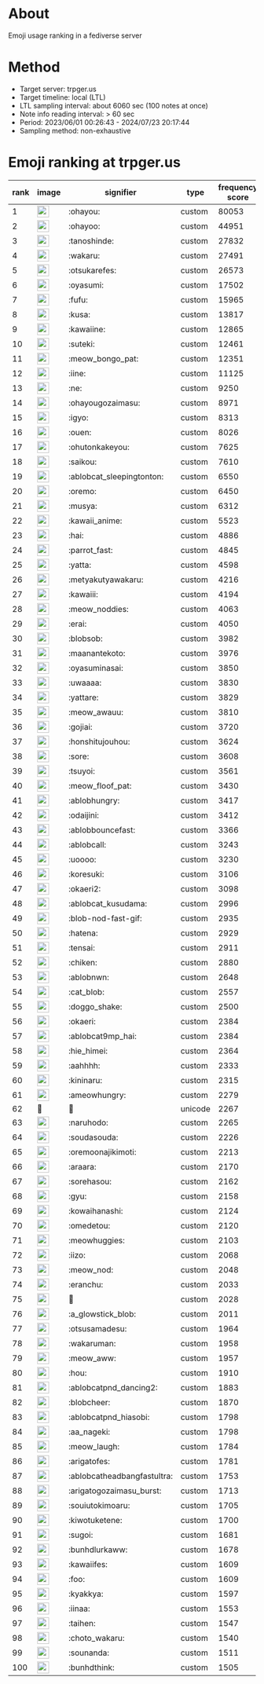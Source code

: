 # About
Emoji usage ranking in a fediverse server

# Method
- Target server: trpger.us
- Target timeline: local (LTL)
- LTL sampling interval: about 6060 sec (100 notes at once)
- Note info reading interval: > 60 sec
- Period: 2023/06/01 00:26:43 - 2024/07/23 20:17:44 
- Sampling method: non-exhaustive

# Emoji ranking at trpger.us

|rank|image|signifier|type|frequency score|
|----|----|----|----|----|
|1|<img height="24" src="https://trpger.us/emoji/ohayou.webp">|:ohayou:|custom|80053|
|2|<img height="24" src="https://trpger.us/emoji/ohayoo.webp">|:ohayoo:|custom|44951|
|3|<img height="24" src="https://trpger.us/emoji/tanoshinde.webp">|:tanoshinde:|custom|27832|
|4|<img height="24" src="https://trpger.us/emoji/wakaru.webp">|:wakaru:|custom|27491|
|5|<img height="24" src="https://trpger.us/emoji/otsukarefes.webp">|:otsukarefes:|custom|26573|
|6|<img height="24" src="https://trpger.us/emoji/oyasumi.webp">|:oyasumi:|custom|17502|
|7|<img height="24" src="https://trpger.us/emoji/fufu.webp">|:fufu:|custom|15965|
|8|<img height="24" src="https://trpger.us/emoji/kusa.webp">|:kusa:|custom|13817|
|9|<img height="24" src="https://trpger.us/emoji/kawaiine.webp">|:kawaiine:|custom|12865|
|10|<img height="24" src="https://trpger.us/emoji/suteki.webp">|:suteki:|custom|12461|
|11|<img height="24" src="https://trpger.us/emoji/meow_bongo_pat.webp">|:meow_bongo_pat:|custom|12351|
|12|<img height="24" src="https://trpger.us/emoji/iine.webp">|:iine:|custom|11125|
|13|<img height="24" src="https://trpger.us/emoji/ne.webp">|:ne:|custom|9250|
|14|<img height="24" src="https://trpger.us/emoji/ohayougozaimasu.webp">|:ohayougozaimasu:|custom|8971|
|15|<img height="24" src="https://trpger.us/emoji/igyo.webp">|:igyo:|custom|8313|
|16|<img height="24" src="https://trpger.us/emoji/ouen.webp">|:ouen:|custom|8026|
|17|<img height="24" src="https://trpger.us/emoji/ohutonkakeyou.webp">|:ohutonkakeyou:|custom|7625|
|18|<img height="24" src="https://trpger.us/emoji/saikou.webp">|:saikou:|custom|7610|
|19|<img height="24" src="https://trpger.us/emoji/ablobcat_sleepingtonton.webp">|:ablobcat_sleepingtonton:|custom|6550|
|20|<img height="24" src="https://trpger.us/emoji/oremo.webp">|:oremo:|custom|6450|
|21|<img height="24" src="https://trpger.us/emoji/musya.webp">|:musya:|custom|6312|
|22|<img height="24" src="https://trpger.us/emoji/kawaii_anime.webp">|:kawaii_anime:|custom|5523|
|23|<img height="24" src="https://trpger.us/emoji/hai.webp">|:hai:|custom|4886|
|24|<img height="24" src="https://trpger.us/emoji/parrot_fast.webp">|:parrot_fast:|custom|4845|
|25|<img height="24" src="https://trpger.us/emoji/yatta.webp">|:yatta:|custom|4598|
|26|<img height="24" src="https://trpger.us/emoji/metyakutyawakaru.webp">|:metyakutyawakaru:|custom|4216|
|27|<img height="24" src="https://trpger.us/emoji/kawaiii.webp">|:kawaiii:|custom|4194|
|28|<img height="24" src="https://trpger.us/emoji/meow_noddies.webp">|:meow_noddies:|custom|4063|
|29|<img height="24" src="https://trpger.us/emoji/erai.webp">|:erai:|custom|4050|
|30|<img height="24" src="https://trpger.us/emoji/blobsob.webp">|:blobsob:|custom|3982|
|31|<img height="24" src="https://trpger.us/emoji/maanantekoto.webp">|:maanantekoto:|custom|3976|
|32|<img height="24" src="https://trpger.us/emoji/oyasuminasai.webp">|:oyasuminasai:|custom|3850|
|33|<img height="24" src="https://trpger.us/emoji/uwaaaa.webp">|:uwaaaa:|custom|3830|
|34|<img height="24" src="https://trpger.us/emoji/yattare.webp">|:yattare:|custom|3829|
|35|<img height="24" src="https://trpger.us/emoji/meow_awauu.webp">|:meow_awauu:|custom|3810|
|36|<img height="24" src="https://trpger.us/emoji/gojiai.webp">|:gojiai:|custom|3720|
|37|<img height="24" src="https://trpger.us/emoji/honshitujouhou.webp">|:honshitujouhou:|custom|3624|
|38|<img height="24" src="https://trpger.us/emoji/sore.webp">|:sore:|custom|3608|
|39|<img height="24" src="https://trpger.us/emoji/tsuyoi.webp">|:tsuyoi:|custom|3561|
|40|<img height="24" src="https://trpger.us/emoji/meow_floof_pat.webp">|:meow_floof_pat:|custom|3430|
|41|<img height="24" src="https://trpger.us/emoji/ablobhungry.webp">|:ablobhungry:|custom|3417|
|42|<img height="24" src="https://trpger.us/emoji/odaijini.webp">|:odaijini:|custom|3412|
|43|<img height="24" src="https://trpger.us/emoji/ablobbouncefast.webp">|:ablobbouncefast:|custom|3366|
|44|<img height="24" src="https://trpger.us/emoji/ablobcall.webp">|:ablobcall:|custom|3243|
|45|<img height="24" src="https://trpger.us/emoji/uoooo.webp">|:uoooo:|custom|3230|
|46|<img height="24" src="https://trpger.us/emoji/koresuki.webp">|:koresuki:|custom|3106|
|47|<img height="24" src="https://trpger.us/emoji/okaeri2.webp">|:okaeri2:|custom|3098|
|48|<img height="24" src="https://trpger.us/emoji/ablobcat_kusudama.webp">|:ablobcat_kusudama:|custom|2996|
|49|<img height="24" src="https://trpger.us/emoji/blob-nod-fast-gif.webp">|:blob-nod-fast-gif:|custom|2935|
|50|<img height="24" src="https://trpger.us/emoji/hatena.webp">|:hatena:|custom|2929|
|51|<img height="24" src="https://trpger.us/emoji/tensai.webp">|:tensai:|custom|2911|
|52|<img height="24" src="https://trpger.us/emoji/chiken.webp">|:chiken:|custom|2880|
|53|<img height="24" src="https://trpger.us/emoji/ablobnwn.webp">|:ablobnwn:|custom|2648|
|54|<img height="24" src="https://trpger.us/emoji/cat_blob.webp">|:cat_blob:|custom|2557|
|55|<img height="24" src="https://trpger.us/emoji/doggo_shake.webp">|:doggo_shake:|custom|2500|
|56|<img height="24" src="https://trpger.us/emoji/okaeri.webp">|:okaeri:|custom|2384|
|57|<img height="24" src="https://trpger.us/emoji/ablobcat9mp_hai.webp">|:ablobcat9mp_hai:|custom|2384|
|58|<img height="24" src="https://trpger.us/emoji/hie_himei.webp">|:hie_himei:|custom|2364|
|59|<img height="24" src="https://trpger.us/emoji/aahhhh.webp">|:aahhhh:|custom|2333|
|60|<img height="24" src="https://trpger.us/emoji/kininaru.webp">|:kininaru:|custom|2315|
|61|<img height="24" src="https://trpger.us/emoji/ameowhungry.webp">|:ameowhungry:|custom|2279|
|62|🍮|🍮|unicode|2267|
|63|<img height="24" src="https://trpger.us/emoji/naruhodo.webp">|:naruhodo:|custom|2265|
|64|<img height="24" src="https://trpger.us/emoji/soudasouda.webp">|:soudasouda:|custom|2226|
|65|<img height="24" src="https://trpger.us/emoji/oremoonajikimoti.webp">|:oremoonajikimoti:|custom|2213|
|66|<img height="24" src="https://trpger.us/emoji/araara.webp">|:araara:|custom|2170|
|67|<img height="24" src="https://trpger.us/emoji/sorehasou.webp">|:sorehasou:|custom|2162|
|68|<img height="24" src="https://trpger.us/emoji/gyu.webp">|:gyu:|custom|2158|
|69|<img height="24" src="https://trpger.us/emoji/kowaihanashi.webp">|:kowaihanashi:|custom|2124|
|70|<img height="24" src="https://trpger.us/emoji/omedetou.webp">|:omedetou:|custom|2120|
|71|<img height="24" src="https://trpger.us/emoji/meowhuggies.webp">|:meowhuggies:|custom|2103|
|72|<img height="24" src="https://trpger.us/emoji/iizo.webp">|:iizo:|custom|2068|
|73|<img height="24" src="https://trpger.us/emoji/meow_nod.webp">|:meow_nod:|custom|2048|
|74|<img height="24" src="https://trpger.us/emoji/eranchu.webp">|:eranchu:|custom|2033|
|75|<img height="24" src="https://trpger.us/emoji/birthday.webp">|:birthday:|custom|2028|
|76|<img height="24" src="https://trpger.us/emoji/a_glowstick_blob.webp">|:a_glowstick_blob:|custom|2011|
|77|<img height="24" src="https://trpger.us/emoji/otsusamadesu.webp">|:otsusamadesu:|custom|1964|
|78|<img height="24" src="https://trpger.us/emoji/wakaruman.webp">|:wakaruman:|custom|1958|
|79|<img height="24" src="https://trpger.us/emoji/meow_aww.webp">|:meow_aww:|custom|1957|
|80|<img height="24" src="https://trpger.us/emoji/hou.webp">|:hou:|custom|1910|
|81|<img height="24" src="https://trpger.us/emoji/ablobcatpnd_dancing2.webp">|:ablobcatpnd_dancing2:|custom|1883|
|82|<img height="24" src="https://trpger.us/emoji/blobcheer.webp">|:blobcheer:|custom|1870|
|83|<img height="24" src="https://trpger.us/emoji/ablobcatpnd_hiasobi.webp">|:ablobcatpnd_hiasobi:|custom|1798|
|84|<img height="24" src="https://trpger.us/emoji/aa_nageki.webp">|:aa_nageki:|custom|1798|
|85|<img height="24" src="https://trpger.us/emoji/meow_laugh.webp">|:meow_laugh:|custom|1784|
|86|<img height="24" src="https://trpger.us/emoji/arigatofes.webp">|:arigatofes:|custom|1781|
|87|<img height="24" src="https://trpger.us/emoji/ablobcatheadbangfastultra.webp">|:ablobcatheadbangfastultra:|custom|1753|
|88|<img height="24" src="https://trpger.us/emoji/arigatogozaimasu_burst.webp">|:arigatogozaimasu_burst:|custom|1713|
|89|<img height="24" src="https://trpger.us/emoji/souiutokimoaru.webp">|:souiutokimoaru:|custom|1705|
|90|<img height="24" src="https://trpger.us/emoji/kiwotuketene.webp">|:kiwotuketene:|custom|1700|
|91|<img height="24" src="https://trpger.us/emoji/sugoi.webp">|:sugoi:|custom|1681|
|92|<img height="24" src="https://trpger.us/emoji/bunhdlurkaww.webp">|:bunhdlurkaww:|custom|1678|
|93|<img height="24" src="https://trpger.us/emoji/kawaiifes.webp">|:kawaiifes:|custom|1609|
|94|<img height="24" src="https://trpger.us/emoji/foo.webp">|:foo:|custom|1609|
|95|<img height="24" src="https://trpger.us/emoji/kyakkya.webp">|:kyakkya:|custom|1597|
|96|<img height="24" src="https://trpger.us/emoji/iinaa.webp">|:iinaa:|custom|1553|
|97|<img height="24" src="https://trpger.us/emoji/taihen.webp">|:taihen:|custom|1547|
|98|<img height="24" src="https://trpger.us/emoji/choto_wakaru.webp">|:choto_wakaru:|custom|1540|
|99|<img height="24" src="https://trpger.us/emoji/sounanda.webp">|:sounanda:|custom|1511|
|100|<img height="24" src="https://trpger.us/emoji/bunhdthink.webp">|:bunhdthink:|custom|1505|
